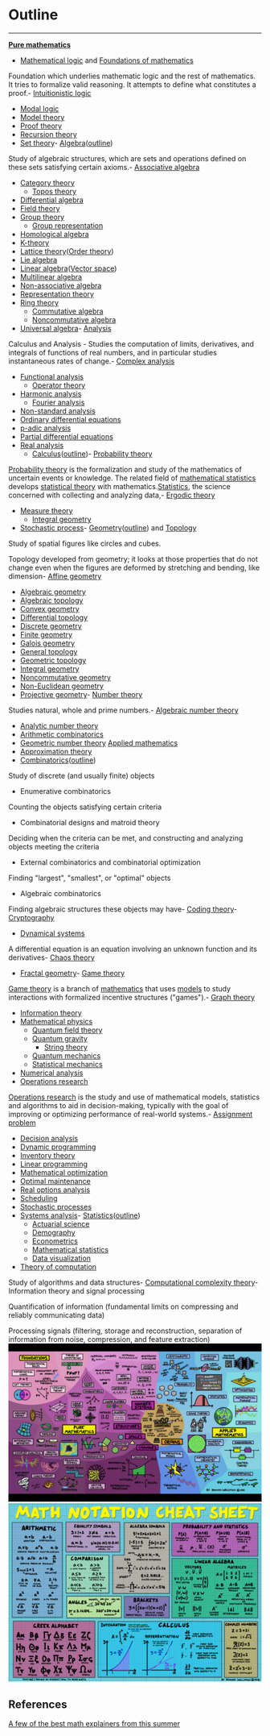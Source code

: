 # Outline

---

[**Pure mathematics**](https://en.wikipedia.org/wiki/Pure_mathematics)

- [Mathematical logic](https://en.wikipedia.org/wiki/Mathematical_logic) and [Foundations of mathematics](https://en.wikipedia.org/wiki/Foundations_of_mathematics)

Foundation which underlies mathematic logic and the rest of mathematics. It tries to formalize valid reasoning. It attempts to define what constitutes a proof.-  [Intuitionistic logic](https://en.wikipedia.org/wiki/Intuitionistic_logic)

- [Modal logic](https://en.wikipedia.org/wiki/Modal_logic)
- [Model theory](https://en.wikipedia.org/wiki/Model_theory)
- [Proof theory](https://en.wikipedia.org/wiki/Proof_theory)
- [Recursion theory](https://en.wikipedia.org/wiki/Recursion_theory)
- [Set theory](https://en.wikipedia.org/wiki/Set_theory)-  [Algebra](https://en.wikipedia.org/wiki/Algebra)([outline](https://en.wikipedia.org/wiki/Outline_of_algebra))

Study of algebraic structures, which are sets and operations defined on these sets satisfying certain axioms.-  [Associative algebra](https://en.wikipedia.org/wiki/Associative_algebra)

- [Category theory](https://en.wikipedia.org/wiki/Category_theory)
  - [Topos theory](https://en.wikipedia.org/wiki/Topos)
- [Differential algebra](https://en.wikipedia.org/wiki/Differential_algebra)
- [Field theory](https://en.wikipedia.org/wiki/Field_theory_(mathematics))
- [Group theory](https://en.wikipedia.org/wiki/Group_theory)
  - [Group representation](https://en.wikipedia.org/wiki/Group_representation)
- [Homological algebra](https://en.wikipedia.org/wiki/Homological_algebra)
- [K-theory](https://en.wikipedia.org/wiki/K-theory)
- [Lattice theory](https://en.wikipedia.org/wiki/Lattice_theory)([Order theory](https://en.wikipedia.org/wiki/Order_theory))
- [Lie algebra](https://en.wikipedia.org/wiki/Lie_algebra)
- [Linear algebra](https://en.wikipedia.org/wiki/Linear_algebra)([Vector space](https://en.wikipedia.org/wiki/Vector_space))
- [Multilinear algebra](https://en.wikipedia.org/wiki/Multilinear_algebra)
- [Non-associative algebra](https://en.wikipedia.org/wiki/Non-associative_algebra)
- [Representation theory](https://en.wikipedia.org/wiki/Representation_theory)
- [Ring theory](https://en.wikipedia.org/wiki/Ring_theory)
  - [Commutative algebra](https://en.wikipedia.org/wiki/Commutative_algebra)
  - [Noncommutative algebra](https://en.wikipedia.org/wiki/Noncommutative_algebra)
- [Universal algebra](https://en.wikipedia.org/wiki/Universal_algebra)-  [Analysis](https://en.wikipedia.org/wiki/Mathematical_analysis)

Calculus and Analysis - Studies the computation of limits, derivatives, and integrals of functions of real numbers, and in particular studies instantaneous rates of change.-  [Complex analysis](https://en.wikipedia.org/wiki/Complex_analysis)

- [Functional analysis](https://en.wikipedia.org/wiki/Functional_analysis)
  - [Operator theory](https://en.wikipedia.org/wiki/Operator_theory)
- [Harmonic analysis](https://en.wikipedia.org/wiki/Harmonic_analysis)
  - [Fourier analysis](https://en.wikipedia.org/wiki/Fourier_analysis)
- [Non-standard analysis](https://en.wikipedia.org/wiki/Non-standard_analysis)
- [Ordinary differential equations](https://en.wikipedia.org/wiki/Ordinary_differential_equations)
- [p-adic analysis](https://en.wikipedia.org/wiki/P-adic_analysis)
- [Partial differential equations](https://en.wikipedia.org/wiki/Partial_differential_equations)
- [Real analysis](https://en.wikipedia.org/wiki/Real_analysis)
  - [Calculus](https://en.wikipedia.org/wiki/Calculus)([outline](https://en.wikipedia.org/wiki/Outline_of_calculus))-  [Probability theory](https://en.wikipedia.org/wiki/Probability_theory)

[Probability theory](https://en.wikipedia.org/wiki/Probability_theory) is the formalization and study of the mathematics of uncertain events or knowledge. The related field of [mathematical statistics](https://en.wikipedia.org/wiki/Mathematical_statistics) develops [statistical theory](https://en.wikipedia.org/wiki/Statistical_theory) with mathematics.[Statistics](https://en.wikipedia.org/wiki/Statistics), the science concerned with collecting and analyzing data,-  [Ergodic theory](https://en.wikipedia.org/wiki/Ergodic_theory)

- [Measure theory](https://en.wikipedia.org/wiki/Measure_theory)
  - [Integral geometry](https://en.wikipedia.org/wiki/Integral_geometry)
- [Stochastic process](https://en.wikipedia.org/wiki/Stochastic_process)-  [Geometry](https://en.wikipedia.org/wiki/Geometry)([outline](https://en.wikipedia.org/wiki/Outline_of_geometry)) and [Topology](https://en.wikipedia.org/wiki/Topology)

Study of spatial figures like circles and cubes.

Topology developed from geometry; it looks at those properties that do not change even when the figures are deformed by stretching and bending, like dimension-  [Affine geometry](https://en.wikipedia.org/wiki/Affine_geometry)

- [Algebraic geometry](https://en.wikipedia.org/wiki/Algebraic_geometry)
- [Algebraic topology](https://en.wikipedia.org/wiki/Algebraic_topology)
- [Convex geometry](https://en.wikipedia.org/wiki/Convex_geometry)
- [Differential topology](https://en.wikipedia.org/wiki/Differential_topology)
- [Discrete geometry](https://en.wikipedia.org/wiki/Discrete_geometry)
- [Finite geometry](https://en.wikipedia.org/wiki/Finite_geometry)
- [Galois geometry](https://en.wikipedia.org/wiki/Galois_geometry)
- [General topology](https://en.wikipedia.org/wiki/General_topology)
- [Geometric topology](https://en.wikipedia.org/wiki/Geometric_topology)
- [Integral geometry](https://en.wikipedia.org/wiki/Integral_geometry)
- [Noncommutative geometry](https://en.wikipedia.org/wiki/Noncommutative_geometry)
- [Non-Euclidean geometry](https://en.wikipedia.org/wiki/Non-Euclidean_geometry)
- [Projective geometry](https://en.wikipedia.org/wiki/Projective_geometry)-  [Number theory](https://en.wikipedia.org/wiki/Number_theory)

Studies natural, whole and prime numbers.-  [Algebraic number theory](https://en.wikipedia.org/wiki/Algebraic_number_theory)

- [Analytic number theory](https://en.wikipedia.org/wiki/Analytic_number_theory)
- [Arithmetic combinatorics](https://en.wikipedia.org/wiki/Arithmetic_combinatorics)
- [Geometric number theory](https://en.wikipedia.org/wiki/Geometric_number_theory)
[Applied mathematics](https://en.wikipedia.org/wiki/Applied_mathematics)
- [Approximation theory](https://en.wikipedia.org/wiki/Approximation_theory)
- [Combinatorics](https://en.wikipedia.org/wiki/Combinatorics)([outline](https://en.wikipedia.org/wiki/Outline_of_combinatorics))

Study of discrete (and usually finite) objects

- Enumerative combinatorics

Counting the objects satisfying certain criteria

- Combinatorial designs and matroid theory

Deciding when the criteria can be met, and constructing and analyzing objects meeting the criteria

- External combinatorics and combinatorial optimization

Finding "largest", "smallest", or "optimal" objects

- Algebraic combinatorics

Finding algebraic structures these objects may have-  [Coding theory](https://en.wikipedia.org/wiki/Coding_theory)-  [Cryptography](https://en.wikipedia.org/wiki/Cryptography)

- [Dynamical systems](https://en.wikipedia.org/wiki/Dynamical_systems)

A differential equation is an equation involving an unknown function and its derivatives-  [Chaos theory](https://en.wikipedia.org/wiki/Chaos_theory)

- [Fractal geometry](https://en.wikipedia.org/wiki/Fractal_geometry)-  [Game theory](https://en.wikipedia.org/wiki/Game_theory)

[Game theory](https://en.wikipedia.org/wiki/Game_theory) is a branch of [mathematics](https://en.wikipedia.org/wiki/Mathematics) that uses [models](https://en.wikipedia.org/wiki/Model_(abstract)) to study interactions with formalized incentive structures ("games").-  [Graph theory](https://en.wikipedia.org/wiki/Graph_theory)

- [Information theory](https://en.wikipedia.org/wiki/Information_theory)
- [Mathematical physics](https://en.wikipedia.org/wiki/Mathematical_physics)
  - [Quantum field theory](https://en.wikipedia.org/wiki/Quantum_field_theory)
  - [Quantum gravity](https://en.wikipedia.org/wiki/Quantum_gravity)
    - [String theory](https://en.wikipedia.org/wiki/String_theory)
  - [Quantum mechanics](https://en.wikipedia.org/wiki/Quantum_mechanics)
  - [Statistical mechanics](https://en.wikipedia.org/wiki/Statistical_mechanics)
- [Numerical analysis](https://en.wikipedia.org/wiki/Numerical_analysis)
- [Operations research](https://en.wikipedia.org/wiki/Operations_research)

[Operations research](https://en.wikipedia.org/wiki/Operations_research) is the study and use of mathematical models, statistics and algorithms to aid in decision-making, typically with the goal of improving or optimizing performance of real-world systems.-  [Assignment problem](https://en.wikipedia.org/wiki/Assignment_problem)

- [Decision analysis](https://en.wikipedia.org/wiki/Decision_analysis)
- [Dynamic programming](https://en.wikipedia.org/wiki/Dynamic_programming)
- [Inventory theory](https://en.wikipedia.org/wiki/Inventory_theory)
- [Linear programming](https://en.wikipedia.org/wiki/Linear_programming)
- [Mathematical optimization](https://en.wikipedia.org/wiki/Mathematical_optimization)
- [Optimal maintenance](https://en.wikipedia.org/wiki/Optimal_maintenance)
- [Real options analysis](https://en.wikipedia.org/wiki/Real_options_analysis)
- [Scheduling](https://en.wikipedia.org/wiki/Job_shop_scheduling)
- [Stochastic processes](https://en.wikipedia.org/wiki/Stochastic_processes)
- [Systems analysis](https://en.wikipedia.org/wiki/Systems_analysis)-  [Statistics](https://en.wikipedia.org/wiki/Statistics)([outline](https://en.wikipedia.org/wiki/Outline_of_statistics))
  - [Actuarial science](https://en.wikipedia.org/wiki/Actuarial_science)
  - [Demography](https://en.wikipedia.org/wiki/Demography)
  - [Econometrics](https://en.wikipedia.org/wiki/Econometrics)
  - [Mathematical statistics](https://en.wikipedia.org/wiki/Mathematical_statistics)
  - [Data visualization](https://en.wikipedia.org/wiki/Data_visualization)
- [Theory of computation](https://en.wikipedia.org/wiki/Theory_of_computation)

Study of algorithms and data structures-  [Computational complexity theory](https://en.wikipedia.org/wiki/Computational_complexity_theory)-  Information theory and signal processing

Quantification of information (fundamental limits on compressing and reliably communicating data)

Processing signals (filtering, storage and reconstruction, separation of information from noise, compression, and feature extraction)
![image](media/Outline-image1.png)
![image](media/Outline-image2.png)

## References

[A few of the best math explainers from this summer](https://www.youtube.com/watch?v=F3Qixy-r_rQ)
